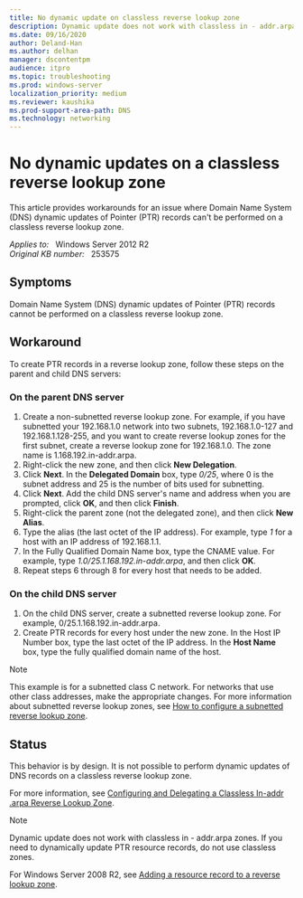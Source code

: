 ```yaml
---
title: No dynamic update on classless reverse lookup zone
description: Dynamic update does not work with classless in - addr.arpa zones. If you need to dynamically update PTR resource records, do not use classless zones.
ms.date: 09/16/2020
author: Deland-Han
ms.author: delhan
manager: dscontentpm
audience: itpro
ms.topic: troubleshooting
ms.prod: windows-server
localization_priority: medium
ms.reviewer: kaushika
ms.prod-support-area-path: DNS
ms.technology: networking
---
```

# No dynamic updates on a classless reverse lookup zone

This article provides workarounds for an issue where Domain Name System (DNS) dynamic updates of Pointer (PTR) records can't be performed on a classless reverse lookup zone.

_Applies to:_ &nbsp; Windows Server 2012 R2  
_Original KB number:_ &nbsp; 253575

## Symptoms

Domain Name System (DNS) dynamic updates of Pointer (PTR) records cannot be performed on a classless reverse lookup zone.

## Workaround

To create PTR records in a reverse lookup zone, follow these steps on the parent and child DNS servers:

### On the parent DNS server

1. Create a non-subnetted reverse lookup zone. For example, if you have subnetted your 192.168.1.0 network into two subnets, 192.168.1.0-127 and 192.168.1.128-255, and you want to create reverse lookup zones for the first subnet, create a reverse lookup zone for 192.168.1.0. The zone name is 1.168.192.in-addr.arpa.
2. Right-click the new zone, and then click **New Delegation**.
3. Click **Next**. In the **Delegated Domain** box, type *0/25*, where 0 is the subnet address and 25 is the number of bits used for subnetting.
4. Click **Next**. Add the child DNS server's name and address when you are prompted, click **OK**, and then click **Finish**.
5. Right-click the parent zone (not the delegated zone), and then click **New Alias**.
6. Type the alias (the last octet of the IP address). For example, type *1* for a host with an IP address of 192.168.1.1.
7. In the Fully Qualified Domain Name box, type the CNAME value. For example, type *1.0/25.1.168.192.in-addr.arpa*, and then click **OK**.
8. Repeat steps 6 through 8 for every host that needs to be added.

### On the child DNS server

1. On the child DNS server, create a subnetted reverse lookup zone. For example, 0/25.1.168.192.in-addr.arpa.
2. Create PTR records for every host under the new zone. In the Host IP Number box, type the last octet of the IP address. In the **Host Name** box, type the fully qualified domain name of the host.

> [!NOTE]
> This example is for a subnetted class C network. For networks that use other class addresses, make the appropriate changes. For more information about subnetted reverse lookup zones, see [How to configure a subnetted reverse lookup zone](/troubleshoot/windows-server/networking/configure-subnetted-reverse-lookup-zone).

## Status

This behavior is by design. It is not possible to perform dynamic updates of DNS records on a classless reverse lookup zone.

For more information, see [Configuring and Delegating a Classless In-addr .arpa Reverse Lookup Zone](/previous-versions/windows/it-pro/windows-2000-server/cc961414(v=technet.10)#configuring-a-standard-reverse-lookup-zone).

> [!NOTE]
> Dynamic update does not work with classless in - addr.arpa zones. If you need to dynamically update PTR resource records, do not use classless zones.

For Windows Server 2008 R2, see [Adding a resource record to a reverse lookup zone](/previous-versions/windows/it-pro/windows-server-2008-R2-and-2008/cc816632(v=ws.10)).
